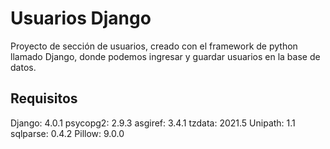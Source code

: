 # Usuarios Django
Proyecto de sección de usuarios, creado con el framework de python llamado Django, donde podemos ingresar y guardar usuarios en la base de datos.

## Requisitos
Django: 4.0.1
psycopg2: 2.9.3
asgiref: 3.4.1
tzdata: 2021.5
Unipath: 1.1
sqlparse: 0.4.2
Pillow: 9.0.0
